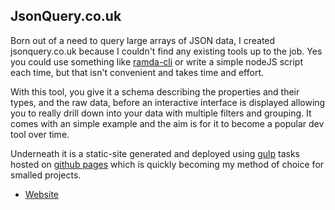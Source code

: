 ## JsonQuery.co.uk

Born out of a need to query large arrays of JSON data, I created jsonquery.co.uk because I couldn't find any existing tools up to the job. Yes you could use something like [ramda-cli](https://github.com/raine/ramda-cli) or write a simple nodeJS script each time, but that isn't convenient and takes time and effort.

With this tool, you give it a schema describing the properties and their types, and the raw data, before an interactive interface is displayed allowing you to really drill down into your data with multiple filters and grouping. It comes with an simple example and the aim is for it to become a popular dev tool over time.

Underneath it is a static-site generated and deployed using [gulp](http://gulpjs.com/) tasks hosted on [github pages](https://pages.github.com/) which is quickly becoming my method of choice for smalled projects.

* [Website](http://jsonquery.co.uk/)
